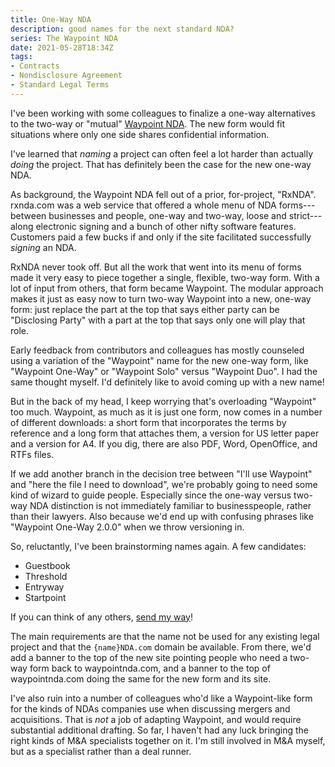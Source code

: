 ```yaml
---
title: One-Way NDA
description: good names for the next standard NDA?
series: The Waypoint NDA
date: 2021-05-28T18:34Z
tags:
- Contracts
- Nondisclosure Agreement
- Standard Legal Terms
---
```


I've been working with some colleagues to finalize a one-way alternatives to the two-way or "mutual" [Waypoint NDA](https://waypointnda.com).  The new form would fit situations where only one side shares confidential information.

I've learned that _naming_ a project can often feel a lot harder than actually _doing_ the project.  That has definitely been the case for the new one-way NDA.

As background, the Waypoint NDA fell out of a prior, for-project, "RxNDA".  rxnda.com was a web service that offered a whole menu of NDA forms---between businesses and people, one-way and two-way, loose and strict---along electronic signing and a bunch of other nifty software features.  Customers paid a few bucks if and only if the site facilitated successfully _signing_ an NDA.

RxNDA never took off.  But all the work that went into its menu of forms made it very easy to piece together a single, flexible, two-way form.  With a lot of input from others, that form became Waypoint.  The modular approach makes it just as easy now to turn two-way Waypoint into a new, one-way form: just replace the part at the top that says either party can be "Disclosing Party" with a part at the top that says only one will play that role.

Early feedback from contributors and colleagues has mostly counseled using a variation of the "Waypoint" name for the new one-way form, like "Waypoint One-Way" or "Waypoint Solo" versus "Waypoint Duo".  I had the same thought myself.  I'd definitely like to avoid coming up with a new name!

But in the back of my head, I keep worrying that's overloading "Waypoint" too much.  Waypoint, as much as it is just one form, now comes in a number of different downloads: a short form that incorporates the terms by reference and a long form that attaches them, a version for US letter paper and a version for A4.  If you dig, there are also PDF, Word, OpenOffice, and RTFs files.

If we add another branch in the decision tree between "I'll use Waypoint" and "here the file I need to download", we're probably going to need some kind of wizard to guide people.  Especially since the one-way versus two-way NDA distinction is not immediately familiar to businesspeople, rather than their lawyers.  Also because we'd end up with confusing phrases like "Waypoint One-Way 2.0.0" when we throw versioning in.

So, reluctantly, I've been brainstorming names again.  A few candidates:

- Guestbook
- Threshold
- Entryway
- Startpoint

If you can think of any others, [send my way](mailto:kyle@kemitchell.com?subject=One-Way%20NDA%20Name)!

The main requirements are that the name not be used for any existing legal project and that the `{name}NDA.com` domain be available.  From there, we'd add a banner to the top of the new site pointing people who need a two-way form back to waypointnda.com, and a banner to the top of waypointnda.com doing the same for the new form and its site.

I've also ruin into a number of colleagues who'd like a Waypoint-like form for the kinds of NDAs companies use when discussing mergers and acquisitions.  That is _not_ a job of adapting Waypoint, and would require substantial additional drafting.  So far, I haven't had any luck bringing the right kinds of M&A specialists together on it.  I'm still involved in M&A myself, but as a specialist rather than a deal runner.
